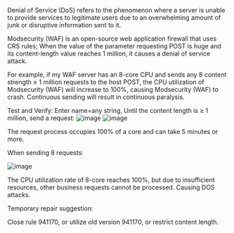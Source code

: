 Denial of Service (DoS) refers to the phenomenon where a server is unable to provide services to legitimate users due to an overwhelming amount of junk or disruptive information sent to it.

Modsecurity (WAF) is an open-source web application firewall that uses CRS rules; When the value of the parameter requesting POST is huge and its content-length value reaches 1 million, it causes a denial of service attack.

For example, if my WAF server has an 8-core CPU and sends any 8 content strength ≥ 1 million requests to the host POST, the CPU utilization of Modsecurity (WAF) will increase to 100%, causing Modsecurity (WAF) to crash. Continuous sending will result in continuous paralysis.

Test and Verify:
Enter name=any string, Until the content length is ≥ 1 million, send a request:
![image](https://github.com/user-attachments/assets/edd16904-f1aa-490d-acb5-466c3ce65c93)
![image](https://github.com/user-attachments/assets/7f601742-0eb6-4933-b8ef-6937ccb45f23)

The request process occupies 100% of a core and can take 5 minutes or more.


When sending 8 requests:

![image](https://github.com/user-attachments/assets/7c29e465-4ccd-4fce-81c6-4d166fba6851)

The CPU utilization rate of 8-core reaches 100%, but due to insufficient resources, other business requests cannot be processed. Causing DOS attacks.

Temporary repair suggestion:

Close rule 941170, or utilize old version 941170, or restrict content length.
